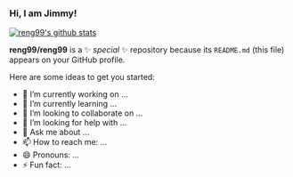 ### Hi, I am Jimmy!

[![reng99's github stats](https://github-readme-stats.vercel.app/api?username=reng99)](https://github.com/anuraghazra/github-readme-stats)

**reng99/reng99** is a ✨ _special_ ✨ repository because its `README.md` (this file) appears on your GitHub profile.

Here are some ideas to get you started:

- 🔭 I’m currently working on ...
- 🌱 I’m currently learning ...
- 👯 I’m looking to collaborate on ...
- 🤔 I’m looking for help with ...
- 💬 Ask me about ...
- 📫 How to reach me: ...
- 😄 Pronouns: ...
- ⚡ Fun fact: ...

